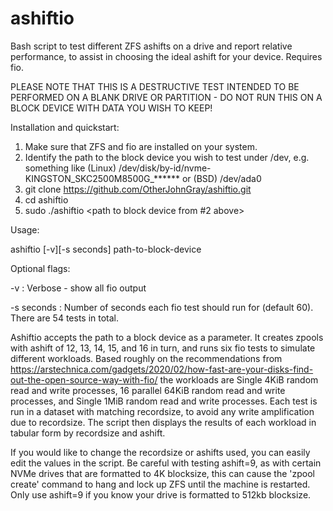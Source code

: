 # ashiftio
Bash script to test different ZFS ashifts on a drive and report relative performance, to assist in choosing the ideal ashift for your device. Requires fio.

PLEASE NOTE THAT THIS IS A DESTRUCTIVE TEST INTENDED TO BE PERFORMED ON A BLANK DRIVE OR PARTITION - DO NOT RUN THIS ON A BLOCK DEVICE WITH DATA YOU WISH TO KEEP!

Installation and quickstart:

1. Make sure that ZFS and fio are installed on your system.
2. Identify the path to the block device you wish to test under /dev, e.g. something like (Linux) /dev/disk/by-id/nvme-KINGSTON_SKC2500M8500G_****** or (BSD) /dev/ada0
3. git clone https://github.com/OtherJohnGray/ashiftio.git
4. cd ashiftio
5. sudo ./ashiftio <path to block device from #2 above>

Usage: 

ashiftio [-v][-s seconds] path-to-block-device

Optional flags:

-v : Verbose - show all fio output

-s seconds : Number of seconds each fio test should run for (default 60). There are 54 tests in total.


Ashiftio accepts the path to a block device as a parameter. It creates zpools with ashift of 12, 13, 14, 15, and 16 in turn, and runs 
six fio tests to simulate different workloads. Based roughly on the recommendations from https://arstechnica.com/gadgets/2020/02/how-fast-are-your-disks-find-out-the-open-source-way-with-fio/ the workloads are Single 4KiB random read and write processes, 
16 parallel 64KiB random read and write processes, and Single 1MiB random read and write processes. Each test is run in a dataset with matching recordsize, to avoid any write amplification due to recordsize. The script then displays the results of each workload in tabular form by recordsize and ashift.

If you would like to change the recordsize or ashifts used, you can easily edit the values in the script. Be careful with testing ashift=9, as with certain NVMe drives that are formatted to 4K blocksize, this can cause the 'zpool create' command to hang and lock up ZFS until the machine is restarted. Only use ashift=9 if you know your drive is formatted to 512kb blocksize.



